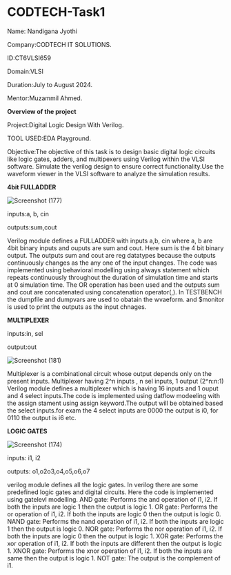 # CODTECH-Task1

Name: Nandigana Jyothi

Company:CODTECH IT SOLUTIONS.

ID:CT6VLSI659

Domain:VLSI

Duration:July to August 2024.

Mentor:Muzammil Ahmed.

**Overview of the project**

Project:Digital Logic Design With Verilog.

TOOL USED:EDA Playground.

Objective:The objective of this task is to design basic digital logic circuits like logic gates, adders, and multipexers using Verilog within the VLSI software. Simulate the verilog design to ensure correct functionality.Use the waveform viewer in the VLSI software to analyze the simulation results.

**4bit FULLADDER**

![Screenshot (177)](https://github.com/user-attachments/assets/44dd7116-b1ce-44e6-aef7-a4f13725f9c5)

inputs:a, b, cin

outputs:sum,cout

Verilog module defines a FULLADDER with inputs a,b, cin where a, b are 4bit binary inputs and ouputs are sum and cout. Here sum is the 4 bit binary output.
The outputs sum and cout are reg datatypes because the outputs continuously changes as the any one of the input changes.
The code was implemented using behavioral modelling using always statement which repeats continuously throughout the duration of simulation time and starts at 0 simulation time.
The OR operation has been used and the outputs sum and cout are concatenated using concatenation operator(,). 
In TESTBENCH the dumpfile and dumpvars are used to obatain the wvaeform. and $monitor is used to print the outputs as the input chnages.

**MULTIPLEXER**

inputs:in, sel

output:out

![Screenshot (181)](https://github.com/user-attachments/assets/0fdcd693-f366-4660-bfb8-f10384460a37)

Multiplexer is a combinational circuit whose output depends only on the present inputs. Multiplexer having 2^n inputs , n sel inputs, 1 output (2^n:n:1)
Verilog module defines a multiplexer which is having 16 inputs and 1 ouput and 4 select inputs.The code is implemented using datflow modeeling with the assign stament 
using assign keyword.The output will be obtained based the select inputs.for exam the 4 select inputs are 0000 the output is i0, for 0110 the output is i6 etc.

**LOGIC GATES**

![Screenshot (174)](https://github.com/user-attachments/assets/cf896c88-90b8-442c-92a7-0eac23bcde3f)

inputs: i1, i2

outputs: o1,o2o3,o4,o5,o6,o7

verilog module defines all the logic gates. In verilog there are some predefined logic gates and digital circuits. Here the code is implemented using gatelevl modelling.
  AND gate: Performs the and operation of i1, i2. If both the inputs are logic 1 then the output is logic 1.
  OR gate: Performs the or operation of i1, i2. If both the inputs are logic 0 then the output is logic 0.
  NAND gate: Performs the nand operation of i1, i2. If both the inputs are logic 1 then the output is logic 0.
  NOR gate: Performs the nor operation of i1, i2. If both the inputs are logic 0 then the output is logic 1.
  XOR gate: Performs the xor operation of i1, i2. If both the inputs are different then the output is logic 1.
  XNOR gate: Performs the xnor operation of i1, i2. If both the inputs are same then the output is logic 1.
  NOT gate: The output is the complement of i1.


